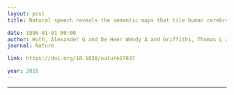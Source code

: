```yaml
---
layout: post
title: Natural speech reveals the semantic maps that tile human cerebral cortex

date: 1996-01-01 00:00
author: Huth, Alexander G and De Heer Wendy A and Griffiths, Thomas L and Theunissen, Frédéric E and Gallant, Jack L
journal: Nature

link: https://doi.org/10.1038/nature17637

year: 2016
---
```

---